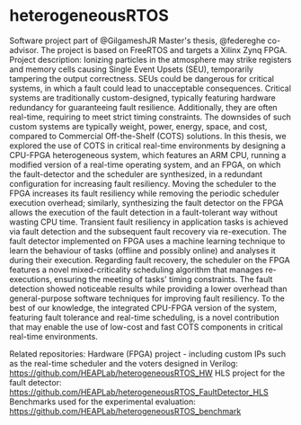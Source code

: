 # heterogeneousRTOS
Software project part of @GilgameshJR Master's thesis, @federeghe co-advisor.
The project is based on FreeRTOS and targets a Xilinx Zynq FPGA.
Project description:
Ionizing particles in the atmosphere may strike registers and memory cells causing Single Event Upsets (SEU), temporarily tampering the output correctness. SEUs could be dangerous for critical systems, in which a fault could lead to unacceptable consequences. Critical systems are traditionally custom-designed, typically featuring hardware redundancy for guaranteeing fault resilience. Additionally, they are often real-time, requiring to meet strict timing constraints. The downsides of such custom systems are typically weight, power, energy, space, and cost, compared to Commercial Off-the-Shelf (COTS) solutions. In this thesis, we explored the use of COTS in critical real-time environments by designing a CPU-FPGA heterogeneous system, which features an ARM CPU, running a modified version of a real-time operating system, and an FPGA, on which the fault-detector and the scheduler are synthesized, in a redundant configuration for increasing fault resiliency. Moving the scheduler to the FPGA increases its fault resiliency while removing the periodic scheduler execution overhead; similarly, synthesizing the fault detector on the FPGA allows the execution of the fault detection in a fault-tolerant way without wasting CPU time. Transient fault resiliency in application tasks is achieved via fault detection and the subsequent fault recovery via re-execution. The fault detector implemented on FPGA uses a machine learning technique to learn the behaviour of tasks (offline and possibly online) and analyses it during their execution. Regarding fault recovery, the scheduler on the FPGA features a novel mixed-criticality scheduling algorithm that manages re-executions, ensuring the meeting of tasks' timing constraints. The fault detection showed noticeable results while providing a lower overhead than general-purpose software techniques for improving fault resiliency. To the best of our knowledge, the integrated CPU-FPGA version of the system, featuring fault tolerance and real-time scheduling, is a novel contribution that may enable the use of low-cost and fast COTS components in critical real-time environments.

Related repositories:
Hardware (FPGA) project - including custom IPs such as the real-time scheduler and the voters designed in Verilog: https://github.com/HEAPLab/heterogeneousRTOS_HW
HLS project for the fault detector: https://github.com/HEAPLab/heterogeneousRTOS_FaultDetector_HLS
Benchmarks used for the experimental evaluation: https://github.com/HEAPLab/heterogeneousRTOS_benchmark
